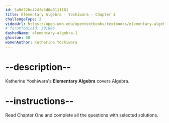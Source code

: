 ```yaml
---
id: 5a9d726c424fe3d0e8111101
title: Elementary Algebra - Yoshiwara - Chapter 1
challengeType: 2
videoUrl: https://open.umn.edu/opentextbooks/textbooks/elementary-algebra-2019
# forumTopicId: 301086
dashedName: elementary-algebra-1
ghissue: 68
womenAuthor: Katherine Yoshiwara 
---
```


# --description--

Katherine Yoshiwara's __Elementary Algebra__ covers Algebra.

# --instructions--

Read Chapter One and complete all the questions with selected solutions.